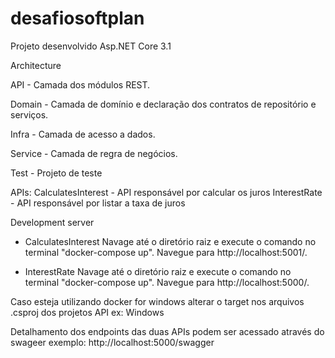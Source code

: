 # desafiosoftplan
Projeto desenvolvido Asp.NET Core 3.1

Architecture

API - Camada dos módulos REST.

Domain - Camada de domínio e declaração dos contratos de repositório e serviços.

Infra - Camada de acesso a dados.

Service - Camada de regra de negócios.

Test - Projeto de teste

APIs:
CalculatesInterest - API responsável por calcular os juros
InterestRate - API responsável por listar a taxa de juros

Development server 
- CalculatesInterest 
Navage até o diretório raiz e execute o comando no terminal "docker-compose up". Navegue para http://localhost:5001/.

 - InterestRate
Navage até o diretório raiz e execute o comando  no terminal "docker-compose up". Navegue para http://localhost:5000/.

Caso esteja utilizando docker for windows alterar o target nos arquivos .csproj dos projetos API  ex:  <DockerDefaultTargetOS>Windows</DockerDefaultTargetOS>


Detalhamento dos endpoints das duas APIs podem ser acessado através do swageer exemplo: http://localhost:5000/swagger
